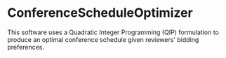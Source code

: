 # ConferenceScheduleOptimizer
This software uses a Quadratic Integer Programming (QIP) formulation to produce an optimal conference schedule given reviewers' bidding preferences.

